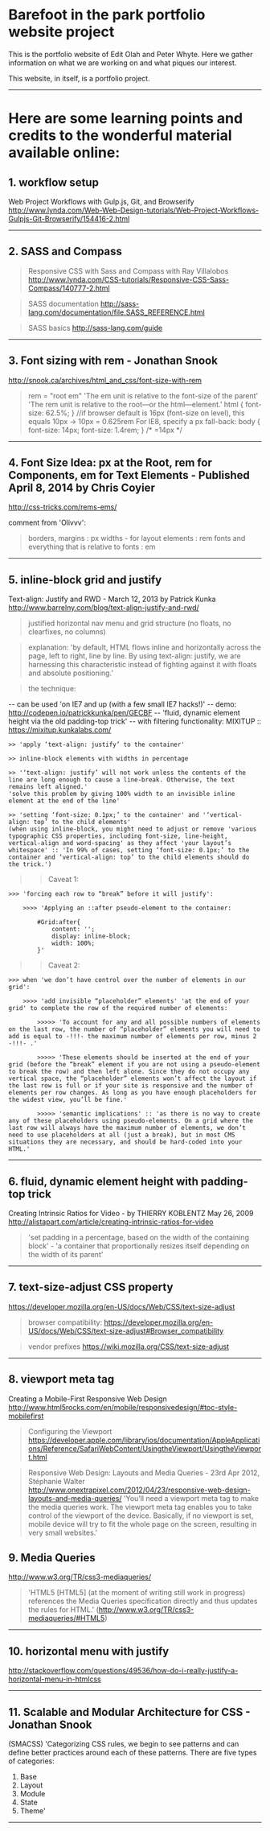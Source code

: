 # Barefoot in the park portfolio website project

This is the portfolio website of Edit Olah and Peter Whyte.
Here we gather information on what we are working on and what piques our interest.

This website, in itself, is a portfolio project.

_______________________________________________________


# Here are some learning points and credits to the wonderful material available online:

## 1. workflow setup
Web Project Workflows with Gulp.js, Git, and Browserify
http://www.lynda.com/Web-Web-Design-tutorials/Web-Project-Workflows-Gulpjs-Git-Browserify/154416-2.html

- - - - - - - - - - - - - -

## 2. SASS and Compass
> Responsive CSS with Sass and Compass with Ray Villalobos
http://www.lynda.com/CSS-tutorials/Responsive-CSS-Sass-Compass/140777-2.html

> SASS documentation
http://sass-lang.com/documentation/file.SASS_REFERENCE.html

> SASS basics
http://sass-lang.com/guide

- - - - - - - - - - - - - -

## 3. Font sizing with rem - Jonathan Snook
http://snook.ca/archives/html_and_css/font-size-with-rem

> rem = "root em"
> 'The em unit is relative to the font-size of the parent'
> 'The rem unit is relative to the root—or the html—element.'
> html { font-size: 62.5%; } //if browser default is 16px (font-size on <html> level), this equals 10px -> 10px = 0.625rem
> For IE8, specify a px fall-back:
	body { font-size: 14px; font-size: 1.4rem; } /* =14px */

- - - - - - - - - - - - - -
	
## 4. Font Size Idea: px at the Root, rem for Components, em for Text Elements - Published April 8, 2014 by Chris Coyier
http://css-tricks.com/rems-ems/

comment from 'Olivvv':
> borders, margins									: px
> widths - for layout elements						: rem
> fonts and everything that is relative to fonts	: em

- - - - - - - - - - - - - -

## 5. inline-block grid and justify
Text-align: Justify and RWD - March 12, 2013 by Patrick Kunka
http://www.barrelny.com/blog/text-align-justify-and-rwd/

> justified horizontal nav menu and grid structure (no floats, no clearfixes, no columns)

> explanation: 'by default, HTML flows inline and horizontally across the page, left to right, line by line. By using text-align: justify, we are harnessing this characteristic instead of fighting against it with floats and absolute positioning.'

> the technique:

 -- can be used 'on IE7 and up (with a few small IE7 hacks!)'
 -- demo: http://codepen.io/patrickkunka/pen/GECBF -- 'fluid, dynamic element height via the old padding-top trick'
 -- with filtering functionality: MIXITUP :: https://mixitup.kunkalabs.com/
 
	>> 'apply ‘text-align: justify’ to the container'

	>> inline-block elements with widths in percentage 

	>> '‘text-align: justify’ will not work unless the contents of the line are long enough to cause a line-break. Otherwise, the text remains left aligned.'
	'solve this problem by giving 100% width to an invisible inline element at the end of the line'

	>> 'setting ‘font-size: 0.1px;’ to the container' and '‘vertical-align: top’ to the child elements'
	(when using inline-block, you might need to adjust or remove 'various typographic CSS properties, including font-size, line-height, vertical-align and word-spacing' as they affect 'your layout’s whitespace' :: 'In 99% of cases, setting ‘font-size: 0.1px;’ to the container and ‘vertical-align: top’ to the child elements should do the trick.')

>> Caveat 1:

	>>> 'forcing each row to “break” before it will justify':
	
		>>>> 'Applying an ::after pseudo-element to the container:
		
			#Grid:after{
				content: '';
				display: inline-block;
				width: 100%;
			}'
			
>> Caveat 2:

	>>> when 'we don’t have control over the number of elements in our grid':
	
		>>>> 'add invisible “placeholder” elements' 'at the end of your grid' to complete the row of the required number of elements:
		
			>>>>> 'To account for any and all possible numbers of elements on the last row, the number of “placeholder” elements you will need to add is equal to -!!!- the maximum number of elements per row, minus 2 -!!!- .'
			
			>>>>> 'These elements should be inserted at the end of your grid (before the “break” element if you are not using a pseudo-element to break the row) and then left alone. Since they do not occupy any vertical space, the “placeholder” elements won’t affect the layout if the last row is full or if your site is responsive and the number of elements per row changes. As long as you have enough placeholders for the widest view, you’ll be fine.'
			
			>>>>> 'semantic implications' :: 'as there is no way to create any of these placeholders using pseudo-elements. On a grid where the last row will always have the maximum number of elements, we don’t need to use placeholders at all (just a break), but in most CMS situations they are necessary, and should be hard-coded into your HTML.'

- - - - - - - - - - - - - -

## 6. fluid, dynamic element height with padding-top trick
Creating Intrinsic Ratios for Video - by THIERRY KOBLENTZ May 26, 2009
http://alistapart.com/article/creating-intrinsic-ratios-for-video
> 'set padding in a percentage, based on the width of the containing block' - 'a container that proportionally resizes itself depending on the width of its parent'

- - - - - - - - - - - - - -

## 7. text-size-adjust CSS property
https://developer.mozilla.org/en-US/docs/Web/CSS/text-size-adjust

> browser compatibility:
https://developer.mozilla.org/en-US/docs/Web/CSS/text-size-adjust#Browser_compatibility

> vendor prefixes
https://wiki.mozilla.org/CSS/text-size-adjust

- - - - - - - - - - - - - -

## 8. viewport meta tag
Creating a Mobile-First Responsive Web Design
http://www.html5rocks.com/en/mobile/responsivedesign/#toc-style-mobilefirst
<meta name="viewport" content="width=device-width, initial-scale=1" />


> Configuring the Viewport
https://developer.apple.com/library/ios/documentation/AppleApplications/Reference/SafariWebContent/UsingtheViewport/UsingtheViewport.html

>Responsive Web Design: Layouts and Media Queries - 23rd Apr 2012, Stéphanie Walter
http://www.onextrapixel.com/2012/04/23/responsive-web-design-layouts-and-media-queries/
'You’ll need a viewport meta tag to make the media queries work. The viewport meta tag enables you to take control of the viewport of the device. Basically, if no viewport is set, mobile device will try to fit the whole page on the screen, resulting in very small websites.'



## 9. Media Queries
http://www.w3.org/TR/css3-mediaqueries/

> 'HTML5 [HTML5] (at the moment of writing still work in progress) references the Media Queries specification directly and thus updates the rules for HTML.' (http://www.w3.org/TR/css3-mediaqueries/#HTML5)

- - - - - - - - - - - - - -

## 10. horizontal menu  with justify
http://stackoverflow.com/questions/49536/how-do-i-really-justify-a-horizontal-menu-in-htmlcss

- - - - - - - - - - - - - -

## 11.  Scalable and Modular Architecture for CSS - Jonathan Snook
(SMACSS)
'Categorizing CSS
rules, we begin to see patterns and can define better practices
around each of these patterns.
There are five types of categories:
1. Base
2. Layout
3. Module
4. State
5. Theme'
- - - - - - - - - - - - - -
